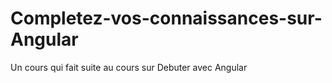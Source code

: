 # Completez-vos-connaissances-sur-Angular
Un cours qui fait suite au cours sur Debuter avec Angular
